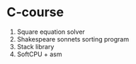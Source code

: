 # C-course

1. Square equation solver
2. Shakespeare sonnets sorting program
3. Stack library
4. SoftCPU + asm
